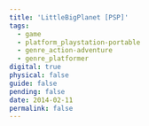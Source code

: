 ```yaml
---
title: 'LittleBigPlanet [PSP]'
tags:
  - game
  - platform_playstation-portable
  - genre_action-adventure
  - genre_platformer
digital: true
physical: false
guide: false
pending: false
date: 2014-02-11
permalink: false
---
```

